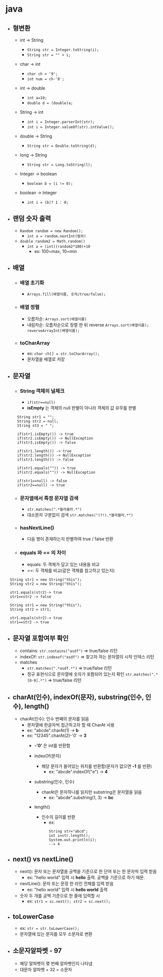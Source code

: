 # java
- ## 형변환
  - int -> String
    - `String str = Integer.toString(i);`
    - `String str = "" + i;`

  - char -> int
    - `char ch = '9';`
    - `int num = ch-'0';`

  - int -> double
    - `int a=10;`
    - `double d = (double)a;`

  - String -> int
    - `int i = Integer.parserInt(str);`
    - `int i = Integer.valueOf(str).intValue();`

  - double -> String
    - `String str = Double.toString(d);`

  - long -> String
    - `String str = Long.toString(l);`

  - Integer -> boolean
    - `boolean b = (i != 0);`

  - boolean -> Integer
    - `int i = (b)? 1 : 0;`

- ## 랜덤 숫자 출력
  - `Random random = new Random();`
    - `int a = random.nextInt(범위)`
  - `double random2 = Math.random()`
    - `int a = (int)(random2*100)+10`
      - ex: 100=max, 10=min  

- ## 배열
  - ### 배열 초기화
    - `Arrays.fill(배열이름, 숫자/true/false);`

  - ### 배열 정렬
    - 오름차순: `Arrays.sort(배열이름)`
    - 내림차순: 오름차순으로 정렬 한 뒤 reverse `Arrays.sort(배열이름); reverseArrayInt(배열이름);`

  - ### toCharArray
    - ex: `char ch[] = str.toCharArray();`
    - 문자열을 배열로 저장

- ## 문자열
  - ### String 객체의 널체크
    - `if(str==null)`
    - **isEmpty** 는 객체의 null 판별이 아니라 객체의 값 유무를 판별
  ```
    String str1 = "";
    String str2 = null;
    String st3 = " ";

    if(str1.isEmpty()) -> true
    if(str2.isEmpty()) -> NullException
    if(str3.isEmpty()) -> false

    if(str1.length()) -> true
    if(str2.length()) -> NullException
    if(str3.length()) -> false

    if(str1.equals("")) -> true
    if(str2.equals("")) -> NullException

    if(str1==null) -> false
    if(str2==null) -> true
  ```
  - ### 문자열에서 특정 문자열 검색
    - `str.matches(".*블라블라.*")`
    - 대소문자 구분없이 검색 ``str.matches("(?!).*블라블라.*")``

  - ### hasNextLine()
    - 다음 행이 존재하는지 판별하여 true / false 반환

  - ### equals 와 == 의 차이
    - equals: 두 객체가 담고 있는 내용을 비교
    - ==: 두 객체를 비교(같은 객체를 참고하고 있는지)
 ```
   String str1 = new String("this");
   String str2 = new String("this");

   str1.equals(str2)-> true
   str1==str2 -> false
 ```

 ```
   String str1 = new String("this");
   String str2 = str1;

   str1.equals(str2)-> true
   str1==str2 -> true
 ```
- ## 문자열 포함여부 확인
  - contains: `str.contains("asdf")` => true/false 리턴
  - indexOf: `str.indexof("asdf")` => 찾고자 하는 문자열의 시작 인덱스 리턴
  - matches
    - `str.matches(".*asdf.*")` => true/false 리턴
    - 정규 표현식으로 문자열에 숫자가 포함되어 있는지 확인 `str.matches(".*[0-9].*")` => true/false 리턴

- ## charAt(인수), indexOf(문자), substring(인수, 인수), length()
  - charAt(인수): 인수 번째의 문자를 읽음
    - 문자열에 한글자씩 접근하고자 할 때 CharAt 사용
    - ex: "abcde".charAt(1) -> **b**
    - ex: "12345".charAt(2)-'0' -> **3**
      - **-'0'** 은 int를 반환함

      - indexOf(문자)
        - 해당 문자가 들어있는 위치를 반환함(문자가 없으면 **-1** 를 반환)
          - ex: "abcde".indexOf("e") -> **4**

      - substring(인수, 인수)
        - charAt은 문자하나를 읽지만 substring은 문자열을 읽음
          - ex: "abcde".substring(1, 3) -> **bc**

      - length()
        - 인수의 길이를 반환
          - ex:
              ```
              String str="abcd";
              int i=str.length();
              System.out.println(i);
              --> 4
              ```


- ## next() vs nextLine()
  - next(): 문자 또는 문자열을 공백을 기준으로 한 단어 또는 한 문자씩 입력 받음
    - ex: "hello world" 입력 시 **hello** 출력. 공백을 기준으로 하기 때문.
  - nextLine(): 문자 또는 문장 한 라인 전체를 입력 받음
    - ex: "hello world" 입력 시 **hello world** 출력
  - 숫자 두 개를 공백 기준으로 한 줄에 입력할 시
    - ex: `str1 = sc.next(); str2 = sc.next();`

- ## toLowerCase
  - ex: `str = str.toLowerCase();`
  - 문자열에 있는 문자를 모두 소문자로 변환

- ## 소문자알파벳 - 97
  - 해당 알파벳이 몇 번째 알파벳인지 나타냄
  - 대문자 알파벳 + 32 = 소문자
